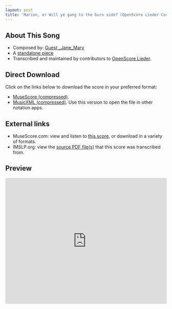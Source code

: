 ```yaml
---
layout: post
title: 'Marion, or Will ye gang to the burn side? (OpenScore Lieder Corpus)'
---
```


## About This Song

- Composed by: [Guest,_Jane_Mary](https://fourscoreandmore.org/openscore/lieder/Guest,_Jane_Mary)
- A [standalone piece](https://fourscoreandmore.org/openscore/lieder/Guest,_Jane_Mary/_)
- Transcribed and maintained by contributors to [OpenScore Lieder].

[OpenScore Lieder]: https://musescore.com/openscore-lieder-corpus

## Direct Download

Click on the links below to download the score in your preferred format:
- [MuseScore (compressed)](https://github.com/openscore/lieder/blob/main/scores/Guest,_Jane_Mary/_/Marion,_or_Will_ye_gang_to_the_burn_side/lc6622431.mscz?raw=true).
- [MusicXML (compressed)](https://github.com/openscore/lieder/blob/main/scores/Guest,_Jane_Mary/_/Marion,_or_Will_ye_gang_to_the_burn_side/lc6622431.mxl?raw=true). Use this version to open the file in other notation apps.

## External links

- MuseScore.com: view and listen to [this score][MuseScore], or download in a variety of formats.
- IMSLP.org: view the [source PDF file(s)][IMSLP] that this score was transcribed from.

[MuseScore]: https://musescore.com/score/6622431
[IMSLP]: https://imslp.org/wiki/Special:ReverseLookup/436436

## Preview

<iframe width="100%" height="394" src="https://musescore.com/openscore-lieder-corpus/scores/6622431/embed" frameborder="0" allowfullscreen allow="autoplay; fullscreen"></iframe>
